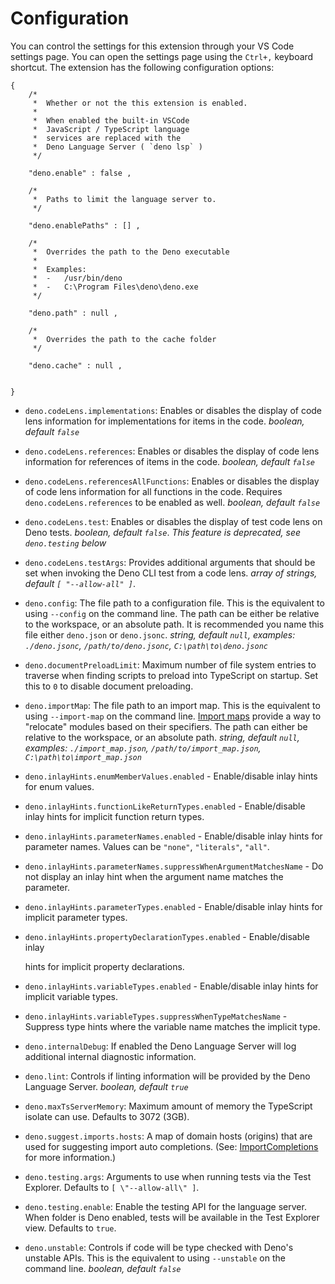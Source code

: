 
# Configuration

You can control the settings for this extension through your VS Code settings
page. You can open the settings page using the `Ctrl+,` keyboard shortcut. The
extension has the following configuration options:

```jsonc
{
    /*
     *  Whether or not the this extension is enabled.
     *  
     *  When enabled the built-in VSCode 
     *  JavaScript / TypeScript language 
     *  services are replaced with the 
     *  Deno Language Server ( `deno lsp` )
     */

    "deno.enable" : false ,

    /*
     *  Paths to limit the language server to.
     */

    "deno.enablePaths" : [] ,

    /*
     *  Overrides the path to the Deno executable
     *  
     *  Examples:
     *  -   /usr/bin/deno
     *  -   C:\Program Files\deno\deno.exe
     */

    "deno.path" : null ,

    /*
     *  Overrides the path to the cache folder
     */

    "deno.cache" : null ,


}
```


- `deno.codeLens.implementations`: Enables or disables the display of code lens
  information for implementations for items in the code. _boolean, default
  `false`_

- `deno.codeLens.references`: Enables or disables the display of code lens
  information for references of items in the code. _boolean, default `false`_

- `deno.codeLens.referencesAllFunctions`: Enables or disables the display of
  code lens information for all functions in the code. Requires
  `deno.codeLens.references` to be enabled as well. _boolean, default `false`_

- `deno.codeLens.test`: Enables or disables the display of test code lens on
  Deno tests. _boolean, default `false`_. _This feature is deprecated, see
  `deno.testing` below_

- `deno.codeLens.testArgs`: Provides additional arguments that should be set
  when invoking the Deno CLI test from a code lens. _array of strings, default
  `[ "--allow-all" ]`_.

- `deno.config`: The file path to a configuration file. This is the equivalent
  to using `--config` on the command line. The path can be either be relative to
  the workspace, or an absolute path. It is recommended you name this file
  either `deno.json` or `deno.jsonc`. _string, default `null`, examples:
  `./deno.jsonc`, `/path/to/deno.jsonc`, `C:\path\to\deno.jsonc`_

- `deno.documentPreloadLimit`: Maximum number of file system entries to traverse
  when finding scripts to preload into TypeScript on startup. Set this to `0` to
  disable document preloading.

- `deno.importMap`: The file path to an import map. This is the equivalent to
  using `--import-map` on the command line.
  [Import maps](https://deno.land/manual/linking_to_external_code/import_maps)
  provide a way to "relocate" modules based on their specifiers. The path can
  either be relative to the workspace, or an absolute path. _string, default
  `null`, examples: `./import_map.json`, `/path/to/import_map.json`,
  `C:\path\to\import_map.json`_

- `deno.inlayHints.enumMemberValues.enabled` - Enable/disable inlay hints for
  enum values.

- `deno.inlayHints.functionLikeReturnTypes.enabled` - Enable/disable inlay hints
  for implicit function return types.

- `deno.inlayHints.parameterNames.enabled` - Enable/disable inlay hints for
  parameter names. Values can be `"none"`, `"literals"`, `"all"`.

- `deno.inlayHints.parameterNames.suppressWhenArgumentMatchesName` - Do not
  display an inlay hint when the argument name matches the parameter.

- `deno.inlayHints.parameterTypes.enabled` - Enable/disable inlay hints for
  implicit parameter types.

- `deno.inlayHints.propertyDeclarationTypes.enabled` - Enable/disable inlay

  hints for implicit property declarations.

- `deno.inlayHints.variableTypes.enabled` - Enable/disable inlay hints for
  implicit variable types.

- `deno.inlayHints.variableTypes.suppressWhenTypeMatchesName` - Suppress type
  hints where the variable name matches the implicit type.

- `deno.internalDebug`: If enabled the Deno Language Server will log additional
  internal diagnostic information.

- `deno.lint`: Controls if linting information will be provided by the Deno
  Language Server. _boolean, default `true`_

- `deno.maxTsServerMemory`: Maximum amount of memory the TypeScript isolate can
  use. Defaults to 3072 (3GB).

- `deno.suggest.imports.hosts`: A map of domain hosts (origins) that are used
  for suggesting import auto completions. (See:
  [ImportCompletions](./docs/ImportCompletions.md) for more information.)

- `deno.testing.args`: Arguments to use when running tests via the Test
  Explorer. Defaults to `[ \"--allow-all\" ]`.

- `deno.testing.enable`: Enable the testing API for the language server. When
  folder is Deno enabled, tests will be available in the Test Explorer view.
  Defaults to `true`.

- `deno.unstable`: Controls if code will be type checked with Deno's unstable
  APIs. This is the equivalent to using `--unstable` on the command line.
  _boolean, default `false`_

